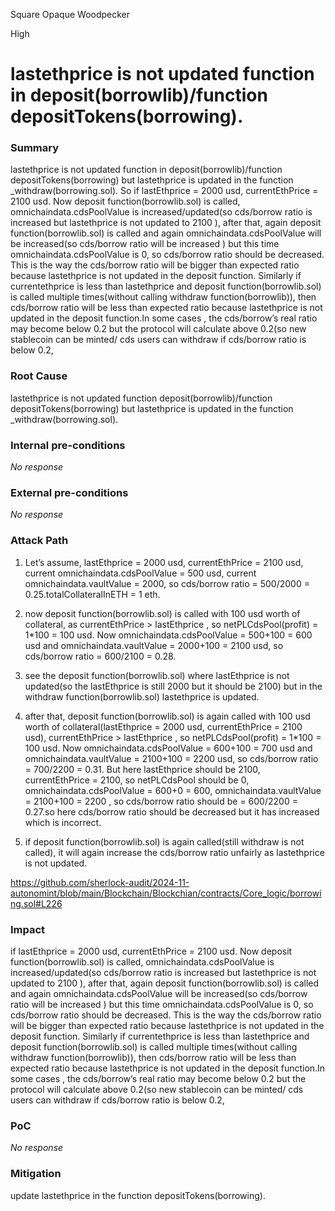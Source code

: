 Square Opaque Woodpecker

High

# lastethprice is not updated function in  deposit(borrowlib)/function depositTokens(borrowing).

### Summary

 lastethprice is not updated function in  deposit(borrowlib)/function depositTokens(borrowing) but lastethprice is updated in the  function _withdraw(borrowing.sol). So if lastEthprice = 2000 usd, currentEthPrice = 2100 usd. Now  deposit function(borrowlib.sol) is called, omnichaindata.cdsPoolValue is increased/updated(so cds/borrow ratio is increased but lastethprice is not updated to 2100 ), after that, again deposit function(borrowlib.sol) is called and again omnichaindata.cdsPoolValue will be increased(so cds/borrow ratio will be increased ) but this time  omnichaindata.cdsPoolValue is 0, so cds/borrow ratio should be decreased. This is the way the cds/borrow ratio will be bigger than expected ratio because lastethprice is not updated in the deposit function. Similarly if currentethprice is less than lastethprice and   deposit function(borrowlib.sol) is called multiple times(without calling withdraw function(borrowlib)), then cds/borrow ratio will be less than expected ratio because lastethprice is not updated in the deposit function.In some cases , the cds/borrow’s real  ratio may become below 0.2 but the protocol will calculate above 0.2(so new stablecoin can be minted/ cds users can withdraw if cds/borrow ratio  is below 0.2,
 

### Root Cause

lastethprice is not updated function deposit(borrowlib)/function depositTokens(borrowing) but lastethprice is updated in the  function _withdraw(borrowing.sol).


### Internal pre-conditions

_No response_

### External pre-conditions

_No response_

### Attack Path

1. Let’s assume, lastEthprice = 2000 usd, currentEthPrice = 2100 usd, current omnichaindata.cdsPoolValue = 500 usd, current omnichaindata.vaultValue = 2000, so cds/borrow ratio = 500/2000 = 0.25.totalCollateralInETH = 1 eth.

2. now deposit function(borrowlib.sol) is called with 100 usd worth of collateral, as currentEthPrice > lastEthprice , so netPLCdsPool(profit) = 1*100 = 100 usd. Now omnichaindata.cdsPoolValue = 500+100 = 600 usd and omnichaindata.vaultValue = 2000+100 = 2100 usd, so cds/borrow ratio = 600/2100 = 0.28.

3. see the deposit function(borrowlib.sol) where lastEthprice is not updated(so the lastEthprice is still 2000 but it should be 2100) but in the withdraw function(borrowlib.sol) lastethprice is updated.

4. after that, deposit function(borrowlib.sol) is again called with 100 usd worth of collateral(lastEthprice = 2000 usd, currentEthPrice = 2100 usd), currentEthPrice > lastEthprice , so netPLCdsPool(profit) = 1*100 = 100 usd. Now omnichaindata.cdsPoolValue = 600+100 = 700 usd and omnichaindata.vaultValue = 2100+100 = 2200 usd, so cds/borrow ratio = 700/2200 = 0.31. But here lastEthprice should be 2100, currentEthPrice = 2100, so  netPLCdsPool should be 0, omnichaindata.cdsPoolValue = 600+0 = 600, omnichaindata.vaultValue = 2100+100 = 2200 , so cds/borrow ratio should be = 600/2200 = 0.27.so here cds/borrow ratio should be decreased but it has increased which is incorrect.

5. if deposit function(borrowlib.sol) is again called(still withdraw is not called), it will again increase the cds/borrow ratio unfairly as lastethprice is not updated.

https://github.com/sherlock-audit/2024-11-autonomint/blob/main/Blockchain/Blockchian/contracts/Core_logic/borrowing.sol#L226



### Impact

if lastEthprice = 2000 usd, currentEthPrice = 2100 usd. Now  deposit function(borrowlib.sol) is called, omnichaindata.cdsPoolValue is increased/updated(so cds/borrow ratio is increased but lastethprice is not updated to 2100 ), after that, again deposit function(borrowlib.sol) is called and again omnichaindata.cdsPoolValue will be increased(so cds/borrow ratio will be increased ) but this time  omnichaindata.cdsPoolValue is 0, so cds/borrow ratio should be decreased. This is the way the cds/borrow ratio will be bigger than expected ratio because lastethprice is not updated in the deposit function. Similarly if currentethprice is less than lastethprice and   deposit function(borrowlib.sol) is called multiple times(without calling withdraw function(borrowlib)), then cds/borrow ratio will be less than expected ratio because lastethprice is not updated in the deposit function.In some cases , the cds/borrow’s real  ratio may become below 0.2 but the protocol will calculate above 0.2(so new stablecoin can be minted/ cds users can withdraw if cds/borrow ratio  is below 0.2,


### PoC

_No response_

### Mitigation

update lastethprice in the function depositTokens(borrowing).
